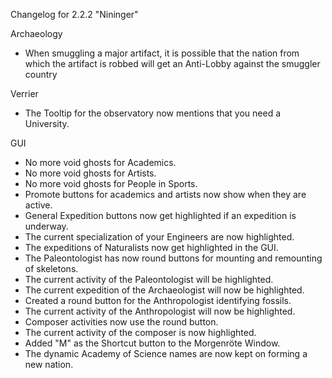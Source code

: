 Changelog for 2.2.2 "Nininger"

Archaeology
- When smuggling a major artifact, it is possible that the nation from which the artifact is robbed will get an Anti-Lobby against the smuggler country

Verrier
- The Tooltip for the observatory now mentions that you need a University.

GUI
- No more void ghosts for Academics.
- No more void ghosts for Artists.
- No more void ghosts for People in Sports.
- Promote buttons for academics and artists now show when they are active.
- General Expedition buttons now get highlighted if an expedition is underway.
- The current specialization of your Engineers are now highlighted.
- The expeditions of Naturalists now get highlighted in the GUI.
- The Paleontologist has now round buttons for mounting and remounting of skeletons.
- The current activity of the Paleontologist will be highlighted.
- The current expedition of the Archaeologist will now be highlighted.
- Created a round button for the Anthropologist identifying fossils.
- The current activity of the Anthropologist will now be highlighted.
- Composer activities now use the round button.
- The current activity of the composer is now highlighted.
- Added "M" as the Shortcut button to the Morgenröte Window.
- The dynamic Academy of Science names are now kept on forming a new nation.